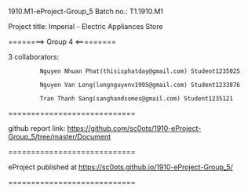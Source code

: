 1910.M1-eProject-Group_5
Batch no.: T1.1910.M1

Project title: Imperial - Electric Appliances Store

========> Group 4 <=========

3 collaborators:

             Nguyen Nhuan Phat(thisisphatday@gmail.com) Student1235025

             Nguyen Van Long(longnguyenv1995@gmail.com) Student1233876
             
             Tran Thanh Sang(sanghandsomes@gmail.com) Student1235121
============================

github report link: https://github.com/sc0ots/1910-eProject-Group_5/tree/master/Document

============================

eProject published at https://sc0ots.github.io/1910-eProject-Group_5/

============================
